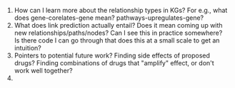 1. How can I learn more about the relationship types in KGs? For e.g., what does gene-corelates-gene mean? pathways-upregulates-gene?
2. What does link prediction actually entail? Does it mean coming up with new relationships/paths/nodes? Can I see this in practice somewhere? Is there code I can go through that does this at a small scale to get an intuition?
3. Pointers to potential future work? Finding side effects of proposed drugs? Finding combinations of drugs that "amplify" effect, or don't work well together? 
4. 
